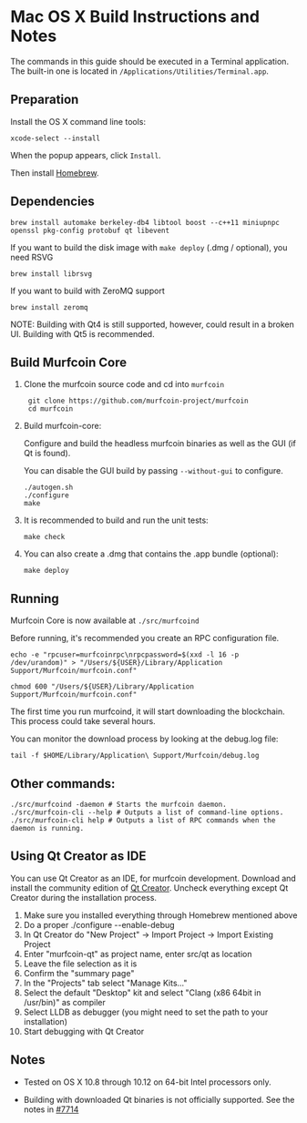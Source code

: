 Mac OS X Build Instructions and Notes
====================================
The commands in this guide should be executed in a Terminal application.
The built-in one is located in `/Applications/Utilities/Terminal.app`.

Preparation
-----------
Install the OS X command line tools:

`xcode-select --install`

When the popup appears, click `Install`.

Then install [Homebrew](https://brew.sh).

Dependencies
----------------------

    brew install automake berkeley-db4 libtool boost --c++11 miniupnpc openssl pkg-config protobuf qt libevent

If you want to build the disk image with `make deploy` (.dmg / optional), you need RSVG

    brew install librsvg

If you want to build with ZeroMQ support
    
    brew install zeromq

NOTE: Building with Qt4 is still supported, however, could result in a broken UI. Building with Qt5 is recommended.

Build Murfcoin Core
------------------------

1. Clone the murfcoin source code and cd into `murfcoin`

        git clone https://github.com/murfcoin-project/murfcoin
        cd murfcoin

2.  Build murfcoin-core:

    Configure and build the headless murfcoin binaries as well as the GUI (if Qt is found).

    You can disable the GUI build by passing `--without-gui` to configure.

        ./autogen.sh
        ./configure
        make

3.  It is recommended to build and run the unit tests:

        make check

4.  You can also create a .dmg that contains the .app bundle (optional):

        make deploy

Running
-------

Murfcoin Core is now available at `./src/murfcoind`

Before running, it's recommended you create an RPC configuration file.

    echo -e "rpcuser=murfcoinrpc\nrpcpassword=$(xxd -l 16 -p /dev/urandom)" > "/Users/${USER}/Library/Application Support/Murfcoin/murfcoin.conf"

    chmod 600 "/Users/${USER}/Library/Application Support/Murfcoin/murfcoin.conf"

The first time you run murfcoind, it will start downloading the blockchain. This process could take several hours.

You can monitor the download process by looking at the debug.log file:

    tail -f $HOME/Library/Application\ Support/Murfcoin/debug.log

Other commands:
-------

    ./src/murfcoind -daemon # Starts the murfcoin daemon.
    ./src/murfcoin-cli --help # Outputs a list of command-line options.
    ./src/murfcoin-cli help # Outputs a list of RPC commands when the daemon is running.

Using Qt Creator as IDE
------------------------
You can use Qt Creator as an IDE, for murfcoin development.
Download and install the community edition of [Qt Creator](https://www.qt.io/download/).
Uncheck everything except Qt Creator during the installation process.

1. Make sure you installed everything through Homebrew mentioned above
2. Do a proper ./configure --enable-debug
3. In Qt Creator do "New Project" -> Import Project -> Import Existing Project
4. Enter "murfcoin-qt" as project name, enter src/qt as location
5. Leave the file selection as it is
6. Confirm the "summary page"
7. In the "Projects" tab select "Manage Kits..."
8. Select the default "Desktop" kit and select "Clang (x86 64bit in /usr/bin)" as compiler
9. Select LLDB as debugger (you might need to set the path to your installation)
10. Start debugging with Qt Creator

Notes
-----

* Tested on OS X 10.8 through 10.12 on 64-bit Intel processors only.

* Building with downloaded Qt binaries is not officially supported. See the notes in [#7714](https://github.com/bitcoin/bitcoin/issues/7714)
